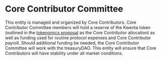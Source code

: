 # Core Contributor Committee

This entity is managed and organized by Core Contributors. Core Contributor Committee members will hold a reserve of the Kwenta token (outlined in the [tokenomics proposal](../../tokenomics/kwenta-tokenomics.md) as the Core Contributor allocation) as well as funding used for routine protocol expenses and Core Contributor payroll. Should additional funding be needed, the Core Contributor Committee will work with the treasuryDAO. This entity will ensure that Core Contributors will have stability under all market conditions.
